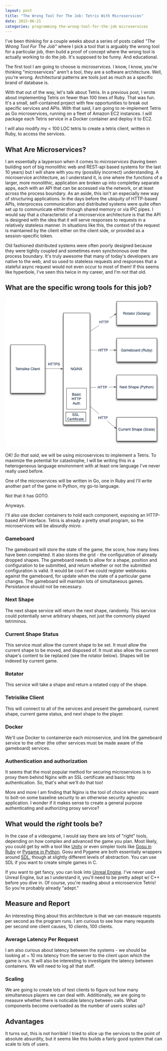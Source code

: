 ```yaml
---
layout: post
title: "The Wrong Tool For The Job: Tetris With Microservices"
date: 2015-06-21
categories: programming the-wrong-tool-for-the-job microservices
---
```


I've been thinking for a couple weeks about a series of posts called *"The Wrong Tool For The Job"* where I pick a tool that is arguably the wrong tool for a particular job, then build a proof of concept where the wrong tool is actually working to do the job.
It's supposed to be funny.
And educational.

The first tool I am going to choose is *microservices*.
I know, I know, you're thinking "microservices" aren't a tool, they are a software architecture.
Well, you're wrong.
Architectural patterns are tools just as much as a specific brand of database is.

With that out of the way, let's talk about Tetris.
In a previous post, I wrote about implementing Tetris on fewer than 100 lines of Ruby.
That was fun.
It's a small, self-contained project with few opportunities to break out specific services and APIs.
With that said, I am going to re-implement Tetris as Go microservices, running on a fleet of Amazon EC2 instances.
I will package each Tetris service in a Docker container and deploy it to EC2.

I will also modify my < 100 LOC tetris to create a tetris client, written in Ruby, to access the services.

## What Are Microservices?

I am essentially a layperson when it comes to *microservices* (having been building sort of big monolithic web and REST-api based systems for the last 10 years) but I will share with you my (possibly incorrect) understanding.
A microservice architecture, as I understand it, is one where the functions of a larger, more monolithic, application are broken up into completley separate apps, each with an API that can be accessed via the network, or at least across the process boundary.
As an aside, this isn't an especially new way of structuring applications.
In the days before the ubiquity of HTTP-based APIs, interprocess communication and distributed systems were quite often set up to communicate either through shared memory or via IPC pipes.
I would say that a characteristic of a microservice architecture is that the API is designed with the idea that it will serve responses to requests in a relatively stateless manner.
In situations like this, the context of the request is maintained by the client either on the client side, or provided as a session-specific token.

Old fashioned distributed systems were often poorly designed because they were tightly coupled and sometimes even synchronous over the process boundary.
It's truly awesome that many of today's developers are native to the web, and so used to stateless requests and responses that a stateful async request would not even occur to most of them!
If this seems like hyperbole, I've seen this twice in my career, and I'm not that old.

## What are the specific wrong tools for this job?

![Diagram for new Tetrislike](/img/tetris-microservice/tetris-microservice-overview.png)

OK!  *So that said*, we will be using microservices to implement a Tetris.
To maximize the potential for catastrophe, I will be writing this in a heterogeneous language environment with at least one language I've never really used before.

One of the microservices will be written in Go, one in Ruby and I'll write another part of the game in Python, my go-to language.

Not that it has GOTO.

Anyways.

I'll also use docker containers to hold each component, exposing an HTTP-based API interface.
Tetris is already a pretty small program, so the microservices will be absurdly *micro*.

### Gameboard

The gameboard will store the state of the game, the score, how many lines have been completed.
It also stores the grid - the configuration of already dropped shapes.
The gameboard needs to allow for a shape, position and configuration to be submitted, and return whether or not the submitted configuration is valid.
It would be cool if we could register webhooks against the gameboard, for update when the state of a particular game changes.
The gameboard will maintain lots of simultaneous games.
Persistance should not be necessary.

### Next Shape

The next shape service will return the next shape, randomly.
This service could potentially serve arbitrary shapes, not just the commonly played tetriminos.

### Current Shape Status
This service must allow the current shape to be set.
It must allow the current shape to be moved, and disposed of.
It must also allow the current shape's content to be replaced (see the rotator below).
Shapes will be indexed by current game.

### Rotator
This service will take a shape and return a rotated copy of the shape.

### Tetrislike Client
This will connect to all of the services and present the gameboard, current shape, current game status, and next shape to the player.

### Docker 
We'll use Docker to containerize each microservice, and link the gameboard service to the other (the other services must be made aware of the gameboard) services.

### Authentication and authorization
It seems that the most popular method for securing microservices is to proxy them behind Nginx with an SSL certificate and basic http authentication.
So, that's what we'll do that too!

More and more I am finding that Nginx is the tool of choice when you want to bolt-on some baseline security to an otherwise security agnostic application.
I wonder if it makes sense to create a general purpose authenticating and authorizing proxy service?

## What would the *right* tools be?

In the case of a videogame, I would say there are lots of "right" tools, depending on how complex and advanced the game you plan.
Most likely, you could get by with a tool like [Unity](www.unity3d.com) or even simpler tools like [Gosu in Ruby](https://www.libgosu.org/) or [Pygame in Python](http://pygame.org).
Gosu and Pygame are both essentially wrappers around [SDL](https://www.libsdl.org/), though at slightly different levels of abstraction.  You can use SDL if you want to create simple games in C.

If you want to get fancy, you can look into [Unreal Engine](https://www.unrealengine.com/what-is-unreal-engine-4).
I've never used Unreal Engine, but as I understand it, you'll need to be pretty adept w/ C++ before you dive in.
Of course, you're reading about a microservice Tetris!
So you're probably already "adept."

## Measure and Report

An interesting thing about this architecture is that we can measure requests per second as the program runs.
I am curious to see how many requests per second one client causes, 10 clients, 100 clients.

### Average Latency Per Request

I am also curious about latency between the systems - we should be looking at ~ 10 ms latency from the server to the client upon which the game is run.
It will also be interesting to investigate the latency between containers.
We will need to log all that stuff.

### Scaling

We are going to create lots of test clients to figure out how many simultaneous players we can deal with.
Additionally, we are going to measure whether there is noticable latency between calls.
What components become overloaded as the number of users scales up?

## Advantages

It turns out, this is not horrible!
I tried to slice up the services to the point of absolute absurdity, but it seems like this builds a fairly good system that can scale to lots of users.

